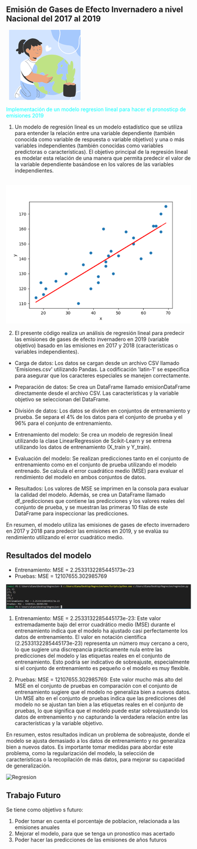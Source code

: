 ## Emisión de Gases de Efecto Invernadero a nivel Nacional del 2017 al 2019
  ![Regresion](img/3.png)

<span style="color: cyan">Implementación de un modelo regresion lineal para hacer el pronosticp de emisiones 2019</span>

1. Un modelo de regresión lineal es un modelo estadístico que se utiliza para entender la relación entre una variable dependiente (también conocida como variable de respuesta o variable objetivo) y una o más variables independientes (también conocidas como variables predictoras o características). El objetivo principal de la regresión lineal es modelar esta relación de una manera que permita predecir el valor de la variable dependiente basándose en los valores de las variables independientes.
   
   
  ![Regresion](img/1.png)

2. El presente código realiza un análisis de regresión lineal para predecir las emisiones de gases de efecto invernadero en 2019 (variable objetivo) basado en las emisiones en 2017 y 2018 (características o variables independientes). 

* Carga de datos: Los datos se cargan desde un archivo CSV llamado 'Emisiones.csv' utilizando Pandas. La codificación 'latin-1' se especifica para asegurar que los caracteres especiales se manejen correctamente.

* Preparación de datos: Se crea un DataFrame llamado emisionDataFrame directamente desde el archivo CSV. Las características y la variable objetivo se seleccionan del DataFrame.

* División de datos: Los datos se dividen en conjuntos de entrenamiento y prueba. Se separa el 4% de los datos para el conjunto de prueba y el 96% para el conjunto de entrenamiento.

* Entrenamiento del modelo: Se crea un modelo de regresión lineal utilizando la clase LinearRegression de Scikit-Learn y se entrena utilizando los datos de entrenamiento (X_train y Y_train).

* Evaluación del modelo: Se realizan predicciones tanto en el conjunto de entrenamiento como en el conjunto de prueba utilizando el modelo entrenado. Se calcula el error cuadrático medio (MSE) para evaluar el rendimiento del modelo en ambos conjuntos de datos.

* Resultados: Los valores de MSE se imprimen en la consola para evaluar la calidad del modelo. Además, se crea un DataFrame llamado df_predicciones que contiene las predicciones y los valores reales del conjunto de prueba, y se muestran las primeras 10 filas de este DataFrame para inspeccionar las predicciones.

En resumen, el modelo utiliza las emisiones de gases de efecto invernadero en 2017 y 2018 para predecir las emisiones en 2019, y se evalúa su rendimiento utilizando el error cuadrático medio.

## Resultados del modelo 
* Entrenamiento: MSE = 2.2533132285445173e-23
* Pruebas: MSE = 12107655.302985769

![Regresion](img/4.png)

1. Entrenamiento: MSE = 2.2533132285445173e-23: Este valor extremadamente bajo del error cuadrático medio (MSE) durante el entrenamiento indica que el modelo ha ajustado casi perfectamente los datos de entrenamiento. El valor en notación científica (2.2533132285445173e-23) representa un número muy cercano a cero, lo que sugiere una discrepancia prácticamente nula entre las predicciones del modelo y las etiquetas reales en el conjunto de entrenamiento. Esto podría ser indicativo de sobreajuste, especialmente si el conjunto de entrenamiento es pequeño o el modelo es muy flexible.

2. Pruebas: MSE = 12107655.302985769: Este valor mucho más alto del MSE en el conjunto de pruebas en comparación con el conjunto de entrenamiento sugiere que el modelo no generaliza bien a nuevos datos. Un MSE alto en el conjunto de pruebas indica que las predicciones del modelo no se ajustan tan bien a las etiquetas reales en el conjunto de pruebas, lo que significa que el modelo puede estar sobreajustando los datos de entrenamiento y no capturando la verdadera relación entre las características y la variable objetivo.

En resumen, estos resultados indican un problema de sobreajuste, donde el modelo se ajusta demasiado a los datos de entrenamiento y no generaliza bien a nuevos datos. Es importante tomar medidas para abordar este problema, como la regularización del modelo, la selección de características o la recopilación de más datos, para mejorar su capacidad de generalización.

![Regresion](img/5.png)
## Trabajo Futuro
Se tiene como objetivo s futuro:
1. Poder tomar en cuenta el porcentaje de poblacion, relacionada a las emisiones anuales 
2. Mejorar el modelo, para que se tenga un pronostico mas acertado 
3. Poder hacer las predicciones de las emisiones de años futuros 

